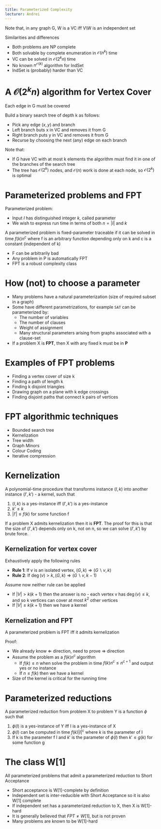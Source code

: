 ```yaml
---
title: Parameterized Complexity
lecturer: Andrei
---
```


<Problem name="Vertex cover" instance="A graph G=(V,E), and a natural number k" question="Is there a set $W\subseteq V$, which $|W|\leqslant k$, such that for each edge $(i,j)\in E$ $$\{i,j\}\cap W\neq \varnothing$$" />

<Problem name="Independent set" instance="A graph G=(V,E) and a natural number k" question="Is there a set $W\subseteq V$ with $|W|\geqslant k$, such that for each $i,j\in W$, we have $(i,j)\not\in E$" />

Note that, in any graph G, W is a VC iff V\W is an independent set

Similarities and differences

-   Both problems are NP complete
-   Both solvable by complete enumeration in $\mathcal{O}(n^k)$ time
-   VC can be solved in $\mathcal{O}(2^kn)$ time
-   No known $n^{\mathcal{O}(k)}$ algorithm for IndSet
-   IndSet is (probably) harder than VC

# A $\mathcal{O}(2^kn)$ algorithm for Vertex Cover

Each edge in G must be covered

Build a binary search tree of depth k as follows:

-   Pick any edge $(x,y)$ and branch
-   Left branch buts x in VC and removes it from G
-   Right branch puts y in VC and removes it from G
-   Recurse by choosing the next (any) edge on each branch

Note that:

-   If G have VC with at most k elements the algorithm must find it in one of the branches of the search tree
-   The tree has $\mathcal{O}(2^k)$ nodes, and $\mathcal{O}(n)$ work is done at each node, so $\mathcal{O}(2^k)$ is optimal

# Parameterized problems and FPT

Parameterized problem:

-   Input $I$ has distinguished integer $k$, called parameter
-   We wish to express run time in terms of both $n=|I|$ and $k$

<Definition name="Fixed Parameter Traceable">

A parameterized problem is fixed-parameter traceable if it can be solved in time $f(k)n^c$ where f is an arbitrary function depending only on k and c is a constant (independent of k)

</Definition>

-   F can be arbitrarily bad
-   Any problem in P is automatically FPT
-   FPT is a robust complexity class

# How (not) to choose a parameter

-   Many problems have a natural parameterization (size of required subset in a graph)
-   Some have different parametrizations, for example `SAT` can be parameterized by:
    -   The number of variables
    -   The number of clauses
    -   Weight of assignment
    -   Many structural parameters arising from graphs associated with a clause-set
-   If a problem X is **FPT**, then X with any fixed k must be in **P**

# Examples of FPT problems

-   Finding a vertex cover of size k
-   Finding a path of length k
-   Finding k disjoint triangles
-   Drawing graph on a plane with k edge crossings
-   Finding disjoint paths that connect k pairs of vertices

# FPT algorithmic techniques

-   Bounded search tree
-   Kernelization
-   Tree width
-   Graph Minors
-   Colour Coding
-   Iterative compression

# Kernelization

<Definition name="Kernelization">

A polynomial-time procedure that transforms instance $(I,k)$ into another instance $(I',k')$ - a kernel, such that

1. $(I,k)$ is a yes-instance iff $(I',k')$ is a yes-instance
2. $k'\leqslant k$
3. $|I'|\leqslant f(k)$ for some function f

</Definition>

If a problem X admits kernelization then it is **FPT**. The proof for this is that the size of $(I',k')$ depends only on k, not on n, so we can solve $(I',k')$ by brute force.

## Kernelization for vertex cover

Exhaustively apply the following rules

-   **Rule 1**: If v is an isolated vertex, $(G,k)\Rightarrow (G\backslash v,k)$
-   **Rule 2**: If $\operatorname{deg}(v)>k, (G,k)\Rightarrow (G\backslash v, k-1)$

Assume now neither rule can be applied

-   If $|V|>k(k+1)$ then the answer is no - each vertex v has $\deg(v)\leqslant k$, and so k vertices can cover at most $k^2$ other vertices
-   If $|V|\leqslant k(k+1)$ then we have a kernel

## Kernelization and FPT

<Theorem>

A parameterized problem is FPT iff it admits kernelization

</Theorem>

Proof:

-   We already know $\Leftarrow$ direction, need to prove $\Rightarrow$ direction
-   Assume the problem as a $f(k)n^c$ algorithm
    -   If $f(k)\leqslant n$ when solve the problem in time $f(k)n^c\leqslant n^{c+1}$ and output yes or no instance
    -   If $n\leqslant f(k)$ then we have a kernel
-   Size of the kernel is critical for the running time

# Parameterized reductions

<Definition name="Parameterized Reduction">

A parameterized reduction from problem X to problem Y is a function $\phi$ such that

1. $\phi(I)$ is a yes-instance of Y iff I is a yes-instance of X
2. $\phi(I)$ can be computed in time $f(k)|I|^c$ where $k$ is the parameter of I
3. If k is the parameter f I and $k'$ is the parameter of $\phi(I)$ then $k'\leqslant g(k)$ for some function g

</Definition>

# The class W[1]

<Problem name="Short acceptance" instance="A non-deterministic TMM, input string x, and parameter k" question="Is there a computation of M that accepts x after at most k steps?"/>

<Definition name="W[1]">

All parameterized problems that admit a parameterized reduction to Short Acceptance

</Definition>

-   Short acceptance is W[1]-complete by definition
-   Independent set is inter-reducible with Short Acceptance so it is also W[1] complete
-   If independent set has a parameterized reduction to X, then X is W[1]-hard
-   It is generally believed that $FPT\neq W[1]$, but is not proven
-   Many problems are known to be W[1]-hard

